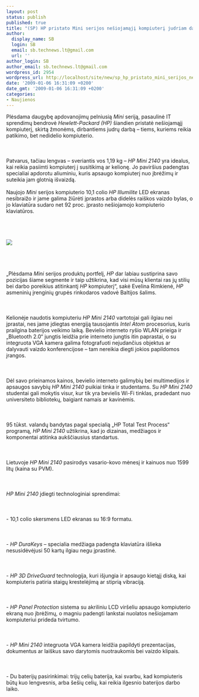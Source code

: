 ```yaml
---
layout: post
status: publish
published: true
title: "(SP) HP pristato Mini serijos nešiojamąjį kompiuterį judriam darbui"
author:
  display_name: SB
  login: SB
  email: sb.technews.lt@gmail.com
  url: ''
author_login: SB
author_email: sb.technews.lt@gmail.com
wordpress_id: 2954
wordpress_url: http://localhost/site/new/sp_hp_pristato_mini_serijos_nesiojamaji_kompiuteri_judriam_darbui/
date: '2009-01-06 16:31:09 +0200'
date_gmt: '2009-01-06 16:31:09 +0200'
categories:
- Naujienos
---
```

<p>Plėsdama daugybę apdovanojimų pelniusią <i>Mini</i> seriją, pasaulinė IT sprendimų bendrovė <i>Hewlett-Packard (HP)</i> šiandien pristatė nešiojamąjį kompiuterį, skirtą žmonėms, dirbantiems judrų darbą – tiems, kuriems reikia patikimo, bet nedidelio kompiuterio.<br />
<br><br />
<br>Patvarus, tačiau lengvas – sveriantis vos 1,19 kg – <i>HP Mini 2140</i> yra idealus, kai reikia pasiimti kompiuterį į susitikimą ar kelionę. Jo paviršius padengtas specialiai apdorotu aliuminiu, kuris apsaugo kompiuterį nuo įbrėžimų ir suteikia jam glotnią išvaizdą.<br />
<br>Naujojo <i>Mini</i> serijos kompiuterio 10,1 colio <i>HP Illumilite</i> LED ekranas nesibraižo ir jame galima žiūrėti įprastos arba didelės raiškos vaizdo bylas, o jo klaviatūra sudaro net 92 proc. įprasto nešiojamojo kompiuterio klaviatūros.<br />
<br><br />
<br><br><img src="http://www.techpowerup.com/img/09-01-06/76a.jpg"><br><br />
<br><br />
<br>„Plėsdama <i>Mini</i> serijos produktų portfelį, <i>HP</i> dar labiau sustiprina savo pozicijas šiame segmente ir taip užtikrina, kad visi mūsų klientai ras jų stilių bei darbo poreikius atitinkantį <i>HP</i> kompiuterį“, sakė Evelina Rimkienė, <i>HP</i> asmeninių įrenginių grupės rinkodaros vadovė Baltijos šalims.<br />
<br><br />
<br>Kelionėje naudotis kompiuteriu <i>HP Mini 2140</i> vartotojai gali ilgiau nei įprastai, nes jame įdiegtas energiją tausojantis <i>Intel Atom</i> procesorius, kuris prailgina baterijos veikimo laiką. Bevielio interneto ryšio WLAN prieiga ir „Bluetooth 2.0“ jungtis leidžia prie interneto jungtis itin paprastai, o su integruota VGA kamera galima fotografuoti nejudančius objektus ar dalyvauti vaizdo konferencijose – tam nereikia diegti jokios papildomos įrangos.<br />
<br><br />
<br>Dėl savo prieinamos kainos, bevielio interneto galimybių bei multimedijos ir apsaugos savybių <i>HP Mini 2140</i> puikiai tinka ir studentams. Su <i>HP Mini 2140</i> studentai gali mokytis visur, kur tik yra bevielis Wi-Fi tinklas, pradedant nuo universiteto bibliotekų, baigiant namais ar kavinėmis.<br />
<br><br />
<br>95 tūkst. valandų bandytas pagal specialią „HP Total Test Process“ programą, <i>HP Mini 2140</i> užtikrina, kad jo dizainas, medžiagos ir komponentai atitinka aukščiausius standartus.<br />
<br><br />
<br>Lietuvoje <i>HP Mini 2140</i> pasirodys vasario-kovo mėnesį ir kainuos nuo 1599 litų (kaina su PVM).<br />
<br><br />
<br><i>HP Mini 2140</i> įdiegti technologiniai sprendimai:<br />
<br><br />
<br>- 10,1 colio skersmens LED ekranas su 16:9 formatu.<br />
<br><br />
<br>- <i>HP DuraKeys</i> – specialia medžiaga padengta klaviatūra išlieka nesusidėvėjusi 50 kartų ilgiau negu įprastinė.<br />
<br><br />
<br>- <i>HP 3D DriveGuard</i> technologija, kuri išjungia ir apsaugo kietąjį diską, kai kompiuteris patiria staigų krestelėjimą ar stiprią vibraciją.<br />
<br><br />
<br>- <i>HP Panel Protection</i> sistema su akriliniu LCD viršeliu apsaugo kompiuterio ekraną nuo įbrėžimų, o magniu padengti lankstai nuolatos nešiojamam kompiuteriui prideda tvirtumo.<br />
<br><br />
<br>- <i>HP Mini 2140</i> integruota VGA kamera leidžia papildyti prezentacijas, dokumentus ar laiškus savo darytomis nuotraukomis bei vaizdo klipais.<br />
<br><br />
<br>- Du baterijų pasirinkimai: trijų celių baterija, kai svarbu, kad kompiuteris būtų kuo lengvesnis, arba šešių celių, kai reikia ilgesnio baterijos darbo laiko.<br />
<br><br />
<br><br />
<br></p>
